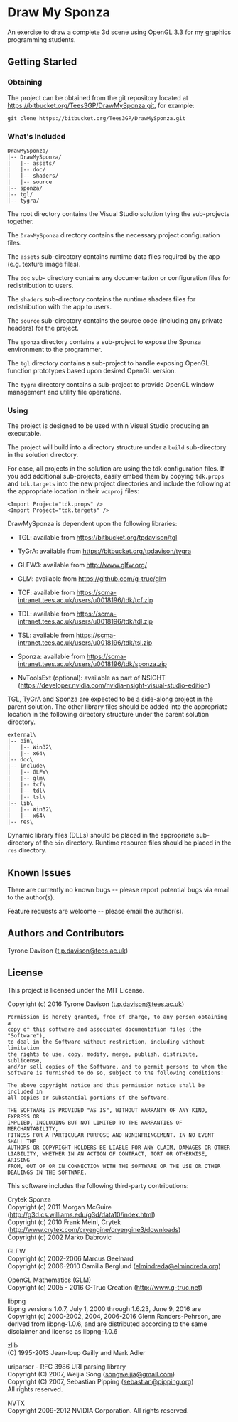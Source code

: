 # Draw My Sponza

An exercise to draw a complete 3d scene using OpenGL 3.3 for my graphics
programming students.

## Getting Started

### Obtaining

The project can be obtained from the git repository located at
https://bitbucket.org/Tees3GP/DrawMySponza.git, for example:

```
git clone https://bitbucket.org/Tees3GP/DrawMySponza.git
```

### What's Included

```
DrawMySponza/
|-- DrawMySponza/
|   |-- assets/
|   |-- doc/
|   |-- shaders/
|   |-- source
|-- sponza/
|-- tgl/
|-- tygra/
```

The root directory contains the Visual Studio solution tying the sub-projects
together.

The `DrawMySponza` directory contains the necessary project configuration
files.

The `assets` sub-directory contains runtime data files required by the app
(e.g. texture image files).

The `doc` sub- directory contains any documentation or configuration files for
redistribution to users.

The `shaders` sub-directory contains the runtime shaders files for
redistribution with the app to users.

The `source` sub-directory contains the source code (including any private
headers) for the project.

The `sponza` directory contains a sub-project to expose the Sponza environment
to the programmer.

The `tgl` directory contains a sub-project to handle exposing OpenGL function
prototypes based upon desired OpenGL version.

The `tygra` directory contains a sub-project to provide OpenGL window
management and utility file operations.

### Using

The project is designed to be used within Visual Studio producing an
executable.

The project will build into a directory structure under a `build` sub-directory
in the solution directory.

For ease, all projects in the solution are using the tdk configuration files.
If you add additional sub-projects, easily embed them by copying `tdk.props`
and `tdk.targets` into the new project directories and include the following
at the appropriate location in their `vcxproj` files:

```
<Import Project="tdk.props" />
<Import Project="tdk.targets" />
```

DrawMySponza is dependent upon the following libraries:

* TGL: available from https://bitbucket.org/tpdavison/tgl

* TyGrA: available from https://bitbucket.org/tpdavison/tygra

* GLFW3: available from http://www.glfw.org/

* GLM: available from https://github.com/g-truc/glm

* TCF: available from https://scma-intranet.tees.ac.uk/users/u0018196/tdk/tcf.zip

* TDL: available from https://scma-intranet.tees.ac.uk/users/u0018196/tdk/tdl.zip

* TSL: available from https://scma-intranet.tees.ac.uk/users/u0018196/tdk/tsl.zip

* Sponza: available from https://scma-intranet.tees.ac.uk/users/u0018196/tdk/sponza.zip

* NvToolsExt (optional): available as part of NSIGHT (https://developer.nvidia.com/nvidia-nsight-visual-studio-edition)

TGL, TyGrA and Sponza are expected to be a side-along project in the parent
solution.  The other library files should be added into the appropriate
location in the following directory structure under the parent solution
directory.

```
external\
|-- bin\
|   |-- Win32\
|   |-- x64\
|-- doc\
|-- include\
|   |-- GLFW\
|   |-- glm\
|   |-- tcf\
|   |-- tdl\
|   |-- tsl\
|-- lib\
|   |-- Win32\
|   |-- x64\
|-- res\
```

Dynamic library files (DLLs) should be placed in the appropriate sub-directory
of the `bin` directory.  Runtime resource files should be placed in the `res`
directory.

## Known Issues

There are currently no known bugs -- please report potential bugs via email
to the author(s).

Feature requests are welcome -- please email the author(s).

## Authors and Contributors

Tyrone Davison (<t.p.davison@tees.ac.uk>)

## License

This project is licensed under the MIT License.

Copyright (c) 2016 Tyrone Davison (<t.p.davison@tees.ac.uk>)

```
Permission is hereby granted, free of charge, to any person obtaining a
copy of this software and associated documentation files (the "Software"),
to deal in the Software without restriction, including without limitation
the rights to use, copy, modify, merge, publish, distribute, sublicense,
and/or sell copies of the Software, and to permit persons to whom the
Software is furnished to do so, subject to the following conditions:

The above copyright notice and this permission notice shall be included in
all copies or substantial portions of the Software.

THE SOFTWARE IS PROVIDED "AS IS", WITHOUT WARRANTY OF ANY KIND, EXPRESS OR
IMPLIED, INCLUDING BUT NOT LIMITED TO THE WARRANTIES OF MERCHANTABILITY,
FITNESS FOR A PARTICULAR PURPOSE AND NONINFRINGEMENT. IN NO EVENT SHALL THE
AUTHORS OR COPYRIGHT HOLDERS BE LIABLE FOR ANY CLAIM, DAMAGES OR OTHER
LIABILITY, WHETHER IN AN ACTION OF CONTRACT, TORT OR OTHERWISE, ARISING
FROM, OUT OF OR IN CONNECTION WITH THE SOFTWARE OR THE USE OR OTHER
DEALINGS IN THE SOFTWARE.
```

This software includes the following third-party contributions:

Crytek Sponza  
Copyright (c) 2011 Morgan McGuire (<http://g3d.cs.williams.edu/g3d/data10/index.html>)  
Copyright (c) 2010 Frank Meinl, Crytek (<http://www.crytek.com/cryengine/cryengine3/downloads>)  
Copyright (c) 2002 Marko Dabrovic

GLFW  
Copyright (c) 2002-2006 Marcus Geelnard  
Copyright (c) 2006-2010 Camilla Berglund (<elmindreda@elmindreda.org>)

OpenGL Mathematics (GLM)  
Copyright (c) 2005 - 2016 G-Truc Creation (http://www.g-truc.net)

libpng  
libpng versions 1.0.7, July 1, 2000 through 1.6.23, June 9, 2016 are  
Copyright (c) 2000-2002, 2004, 2006-2016 Glenn Randers-Pehrson, are  
derived from libpng-1.0.6, and are distributed according to the same  
disclaimer and license as libpng-1.0.6

zlib  
(C) 1995-2013 Jean-loup Gailly and Mark Adler

uriparser - RFC 3986 URI parsing library  
Copyright (C) 2007, Weijia Song (<songweijia@gmail.com>)  
Copyright (C) 2007, Sebastian Pipping (<sebastian@pipping.org>)  
All rights reserved.

NVTX  
Copyright 2009-2012  NVIDIA Corporation.  All rights reserved.
